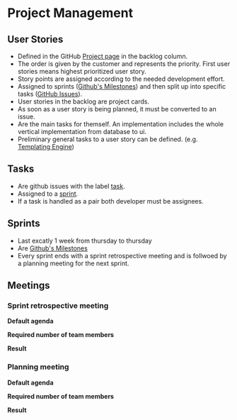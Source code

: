 # Project Management

## User Stories

* Defined in the GitHub [Project page][project] in the backlog column.
* The order is given by the customer and represents the priority. First user stories means highest prioritized user story.
* Story points are assigned according to the needed development effort.
* Assigned to sprints ([Github's Milestones][milestones]) and then split up into specific tasks ([GitHub Issues][issues]).
* User stories in the backlog are project cards.
* As soon as a user story is being planned, it must be converted to an issue.
* Are the main tasks for themself. An implementation includes the whole vertical implementation from database to ui.
* Preliminary general tasks to a user story can be defined. (e.g. [Templating Engine](https://github.com/sese-xp3-ws2017/sese-xp3-ws2017/issues/3))

## Tasks

* Are github issues with the label [task][tasks].
* Assigned to a [sprint][milestones].
* If a task is handled as a pair both developer must be assignees.

## Sprints

* Last excatly 1 week from thursday to thursday
* Are [Github's Milestones][milestones]
* Every sprint ends with a sprint retrospective meeting and is follwoed by a planning meeting for the next sprint.

## Meetings

### Sprint retrospective meeting

**Default agenda**

**Required number of team members**

**Result**

### Planning meeting

**Default agenda**

**Required number of team members**

**Result**

[milestones]: https://github.com/sese-xp3-ws2017/sese-xp3-ws2017/milestones?direction=asc&sort=due_date&state=open
[issues]: https://github.com/sese-xp3-ws2017/sese-xp3-ws2017/issues
[project]: https://github.com/sese-xp3-ws2017/sese-xp3-ws2017/projects/1
[tasks]: https://github.com/sese-xp3-ws2017/sese-xp3-ws2017/labels/task